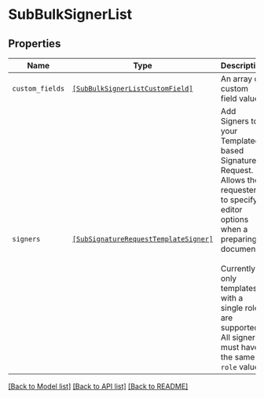 # SubBulkSignerList



## Properties
Name | Type | Description | Notes
------------ | ------------- | ------------- | -------------
| `custom_fields` | [```[SubBulkSignerListCustomField]```](SubBulkSignerListCustomField.md) |  An array of custom field values.  |  |
| `signers` | [```[SubSignatureRequestTemplateSigner]```](SubSignatureRequestTemplateSigner.md) |  Add Signers to your Templated-based Signature Request. Allows the requester to specify editor options when a preparing a document.<br><br>Currently only templates with a single role are supported. All signers must have the same `role` value.  |  |

[[Back to Model list]](../README.md#documentation-for-models) [[Back to API list]](../README.md#documentation-for-api-endpoints) [[Back to README]](../README.md)


